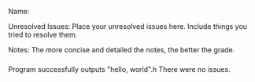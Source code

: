 Name: <John Kaye>

Unresolved Issues: Place your unresolved issues here. Include things you tried to resolve them. 

Notes: The more concise and detailed the notes, the better the grade.  

###

Program successfully outputs "hello, world".h
There were no issues.